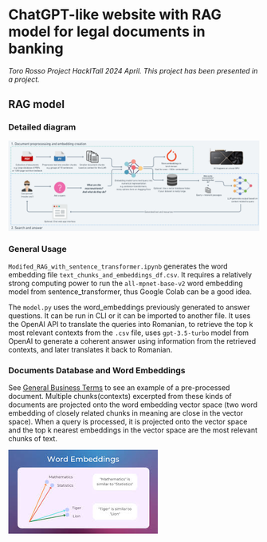# ChatGPT-like website with RAG model for legal documents in banking

_Toro Rosso Project HackITall 2024 April. This project has been presented in a project._

## RAG model

### Detailed diagram
![alt text](/model_training/assets/simple-local-rag-workflow-flowchart.png)


### General Usage

`Modifed_RAG_with_sentence_transformer.ipynb` generates the word embedding file `text_chunks_and_embeddings_df.csv`. It requires a relatively strong computing power to run the `all-mpnet-base-v2` word embedding model from sentence_transformer, thus Google Colab can be a good idea. 

The `model.py` uses the word_embeddings previously generated to answer questions. It can be run in CLI or it can be imported to another file. It uses the OpenAI API to translate the queries into Romanian, to retrieve the top k most relevant contexts from the `.csv` file, uses `gpt-3.5-turbo` 
model from OpenAI to generate a coherent answer using information from the retrieved contexts, and later translates it back to Romanian. 

### Documents Database and Word Embeddings

See [General Business Terms](/pdfs/General-business-terms-and-conditions-for-legal-entities-and-self-employed-individuals-version-no-25-5-May-2023.pdf) to see an example of a pre-processed document. Multiple chunks(contexts) excerpted from these kinds of documents are projected onto the word embedding vector space (two word embedding of closely related chunks in meaning are close in the vector space). When a query is processed, it is projected onto the vector space and the top k nearest embeddings in the vector space are the most relevant chunks of text. 

![](/model_training/assets/images.jpeg)
